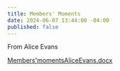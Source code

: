 ```yaml
---
title: Members' Moments
date: 2024-06-07 13:44:00 -04:00
published: false
---
```


From Alice Evans

[Members'momentsAliceEvans.docx](/uploads/Members'momentsAliceEvans.docx)